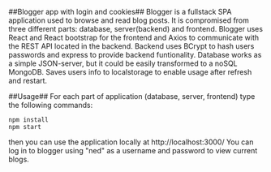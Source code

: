 ##Blogger app with login and cookies##
Blogger is a fullstack SPA application used to browse and read blog posts. It is compromised from three different parts: database, server(backend) and frontend. Blogger uses React and React bootstrap for the frontend and Axios to communicate with the REST API located in the backend. Backend uses BCrypt to hash users passwords and express to provide backend funtionality. Database works as a simple JSON-server, but it could be easily transformed to a noSQL MongoDB. Saves users info to localstorage to enable usage after refresh and restart. 

##Usage##
For each part of application (database, server, frontend) type the following commands:
```
npm install
npm start
```

then you can use the application locally at http://localhost:3000/
You can log in to blogger using "ned" as a username and password to view current blogs.